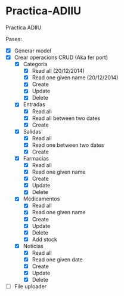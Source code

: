 Practica-ADIIU
==============

Practica ADIIU

Pases:

- [x] Generar model
- [x] Crear operacions CRUD (Aka fer port)
    - [x] Categoria
        - [x] Read all (20/12/2014)
        - [x] Read one given name (20/12/2014)
        - [x] Create
        - [x] Update
        - [x] Delete
    - [x] Entradas
        - [x] Read all
        - [x] Read all between two dates
        - [x] Create
    - [x] Salidas
        - [x] Read all
        - [x] Read one between two dates
        - [x] Create
    - [x] Farmacias
        - [x] Read all
        - [x] Read one given name
        - [x] Create
        - [x] Update
        - [x] Delete
    - [x] Medicamentos
        - [x] Read all
        - [x] Read one given name
        - [x] Create
        - [x] Update
        - [x] Delete
        - [x] Add stock
    - [x] Noticias
        - [x] Read all
        - [x] Read one given date
        - [x] Create
        - [x] Update
        - [x] Delete
- [ ] File uploader
